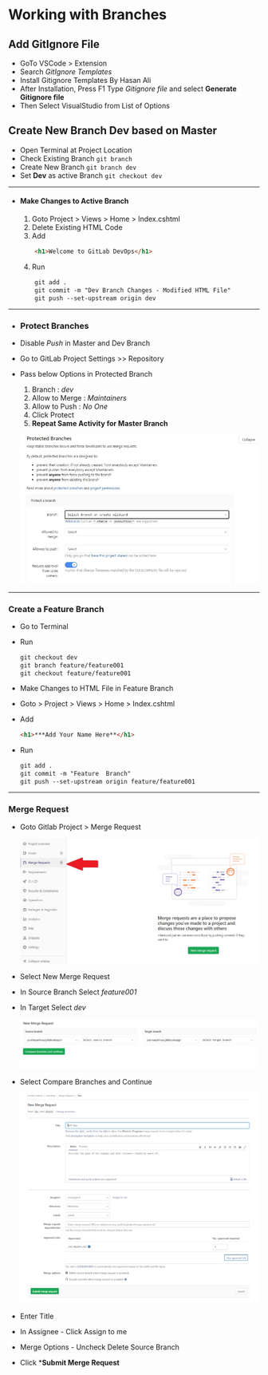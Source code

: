 # Working with Branches

## Add GitIgnore File

- GoTo VSCode > Extension
- Search _GitIgnore Templates_
- Install Gitignore Templates By Hasan Ali
- After Installation, Press F1 Type _Gitignore file_ and select **Generate Gitignore file**
- Then Select VisualStudio from List of Options


## Create New Branch Dev based on Master

- Open Terminal at Project Location
- Check Existing Branch `git branch`
- Create New Branch `git branch dev`
- Set **Dev** as active Branch `git checkout dev`
- ---
- #### Make Changes to Active Branch
   1. Goto Project > Views > Home > Index.cshtml
   2. Delete Existing HTML Code
   3. Add
    ```html
        <h1>Welcome to GitLab DevOps</h1>
    ```
   4. Run 
    ```git
        git add .
        git commit -m "Dev Branch Changes - Modified HTML File"
        git push --set-upstream origin dev
    ```
---
- ### **Protect Branches**
- Disable _Push_ in Master and Dev Branch
- Go to GitLab Project Settings >> Repository
- Pass below Options in Protected Branch
  1. Branch : _dev_
  2. Allow to Merge : _Maintainers_
  3. Allow to Push : _No One_
  4. Click Protect
  5. **Repeat Same Activity for Master Branch**
  
  
    ![Screenshot3](./images/L2-1.jpg)
---

### Create a Feature Branch

- Go to Terminal 
- Run 
  ```git
  git checkout dev
  git branch feature/feature001
  git checkout feature/feature001
  ```

- Make Changes to HTML File in Feature Branch
- Goto > Project > Views > Home > Index.cshtml
- Add
    ```html
    <h1>***Add Your Name Here**</h1>
    ```

- Run
  ```git
  git add .
  git commit -m "Feature  Branch"
  git push --set-upstream origin feature/feature001
  ```
---

### Merge Request

- Goto Gitlab Project > Merge Request

    ![Screenshot3](./images/L2-2.jpg)

- Select New Merge Request
- In Source Branch Select _feature001_
- In Target Select _dev_
  
    ![Screenshot3](./images/L2-3.jpg)

- Select Compare Branches and Continue
  
    ![Screenshot3](./images/L2-4.jpg)

- Enter Title
- In Assignee - Click Assign to me
- Merge Options - Uncheck Delete Source Branch
- Click ***Submit Merge Request**